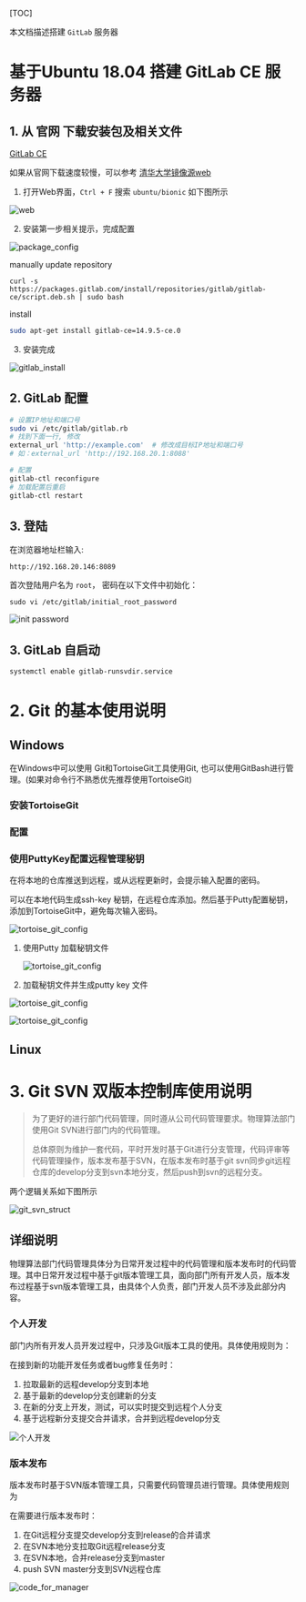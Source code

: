 [TOC]

本文档描述搭建 `GitLab` 服务器

# 基于Ubuntu 18.04 搭建 GitLab CE 服务器

## 1. 从 官网 下载安装包及相关文件

[GitLab CE](https://packages.gitlab.com/gitlab/gitlab-ce) 

如果从官网下载速度较慢，可以参考 [清华大学镜像源web](https://mirrors.tuna.tsinghua.edu.cn/) 

1. 打开Web界面，`Ctrl + F` 搜索 `ubuntu/bionic` 如下图所示

![web](../../.picture/1.SoftwareConfig/gitlab_package.png)

2. 安装第一步相关提示，完成配置

![package_config](../../.picture/1.SoftwareConfig/gitlab_install.png)

manually update repository

```shell
curl -s https://packages.gitlab.com/install/repositories/gitlab/gitlab-ce/script.deb.sh | sudo bash
```

install

```bash
sudo apt-get install gitlab-ce=14.9.5-ce.0
```

3. 安装完成

![gitlab_install](../../.picture/1.SoftwareConfig/gitlab_install_over.png)

## 2. GitLab 配置

```bash
# 设置IP地址和端口号
sudo vi /etc/gitlab/gitlab.rb
# 找到下面一行, 修改
external_url 'http://example.com'  # 修改成目标IP地址和端口号 
# 如：external_url 'http://192.168.20.1:8088'

# 配置
gitlab-ctl reconfigure
# 加载配置后重启
gitlab-ctl restart

```

## 3. 登陆

在浏览器地址栏输入: 

``` http
http://192.168.20.146:8089
```

首次登陆用户名为 `root`， 密码在以下文件中初始化：

```bas
sudo vi /etc/gitlab/initial_root_password
```

![init password](../../.picture/1.SoftwareConfig/gitlab_init_root_password.png)

## 3. GitLab 自启动

```bash
systemctl enable gitlab-runsvdir.service
```

# 2. Git 的基本使用说明



## Windows

在Windows中可以使用 Git和TortoiseGit工具使用Git, 也可以使用GitBash进行管理。(如果对命令行不熟悉优先推荐使用TortoiseGit)

### 安装TortoiseGit



### 配置



### 使用PuttyKey配置远程管理秘钥

在将本地的仓库推送到远程，或从远程更新时，会提示输入配置的密码。

可以在本地代码生成ssh-key 秘钥，在远程仓库添加。然后基于Putty配置秘钥，添加到TortoiseGit中，避免每次输入密码。

![tortoise_git_config](../../.picture/1.SoftwareConfig/git_tortoisegit_key_config.png)



1. 使用Putty 加载秘钥文件

   ![tortoise_git_config](../../.picture/1.SoftwareConfig/git_tortoisegit_putty_key.png)



2. 加载秘钥文件并生成putty key 文件

![tortoise_git_config](../../.picture/1.SoftwareConfig/git_tortoisegit_putty_key_config.png)

![tortoise_git_config](../../.picture/1.SoftwareConfig/git_tortoisegit_remote_config.png)



## Linux 









# 3. Git SVN 双版本控制库使用说明

> 为了更好的进行部门代码管理，同时遵从公司代码管理要求。物理算法部门使用Git SVN进行部门内的代码管理。
>
> 总体原则为维护一套代码，平时开发时基于Git进行分支管理，代码评审等代码管理操作，版本发布基于SVN，在版本发布时基于git svn同步git远程仓库的develop分支到svn本地分支，然后push到svn的远程分支。

两个逻辑关系如下图所示

![git_svn_struct](../../.picture/1.SoftwareConfig/git_svn_branch_struct.png)

## 详细说明

物理算法部门代码管理具体分为日常开发过程中的代码管理和版本发布时的代码管理。其中日常开发过程中基于git版本管理工具，面向部门所有开发人员，版本发布过程基于svn版本管理工具，由具体个人负责，部门开发人员不涉及此部分内容。

### 个人开发

部门内所有开发人员开发过程中，只涉及Git版本工具的使用。具体使用规则为：

在接到新的功能开发任务或者bug修复任务时：

1. 拉取最新的远程develop分支到本地
2. 基于最新的develop分支创建新的分支
3. 在新的分支上开发，测试，可以实时提交到远程个人分支
4. 基于远程新分支提交合并请求，合并到远程develop分支

![个人开发](../../.picture/1.SoftwareConfig/develop_for_engineer.png)

### 版本发布

版本发布时基于SVN版本管理工具，只需要代码管理员进行管理。具体使用规则为

在需要进行版本发布时：

1. 在Git远程分支提交develop分支到release的合并请求
2. 在SVN本地分支拉取Git远程release分支
3. 在SVN本地，合并release分支到master
4. push SVN master分支到SVN远程仓库

![code_for_manager](../../.picture/1.SoftwareConfig/code_for_manager.png)



